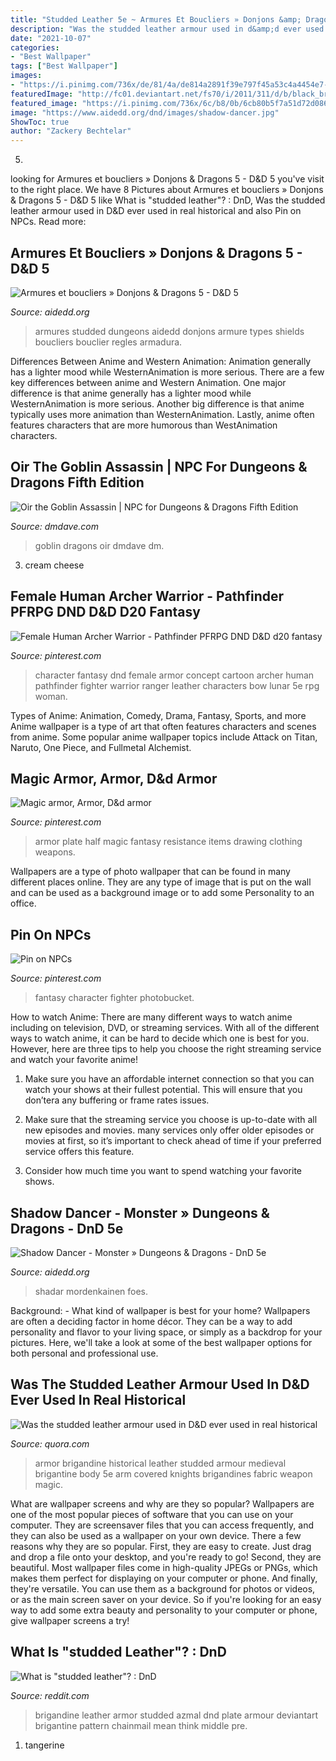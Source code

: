 ```yaml
---
title: "Studded Leather 5e ~ Armures Et Boucliers » Donjons &amp; Dragons 5"
description: "Was the studded leather armour used in d&amp;d ever used in real historical"
date: "2021-10-07"
categories:
- "Best Wallpaper"
tags: ["Best Wallpaper"]
images:
- "https://i.pinimg.com/736x/de/81/4a/de814a2891f39e797f45a53c4a4454e7--character-reference-character-concept.jpg"
featuredImage: "http://fc01.deviantart.net/fs70/i/2011/311/d/b/black_brigandine_by_azmal-d4fenvs.jpg"
featured_image: "https://i.pinimg.com/736x/6c/b8/0b/6cb80b5f7a51d72d08608fd22ec0b73d--fantasy-fighter-game-character.jpg"
image: "https://www.aidedd.org/dnd/images/shadow-dancer.jpg"
ShowToc: true
author: "Zackery Bechtelar"
---
```



5.

	

		
looking for Armures et boucliers » Donjons &amp; Dragons 5 - D&amp;D 5 you've visit to the right place. We have 8 Pictures about Armures et boucliers » Donjons &amp; Dragons 5 - D&amp;D 5 like What is &quot;studded leather&quot;? : DnD, Was the studded leather armour used in D&amp;D ever used in real historical and also Pin on NPCs. Read more:
		
    
## Armures Et Boucliers » Donjons &amp; Dragons 5 - D&amp;D 5

<img loading=lazy src="http://www.aidedd.org/assets/regles/equipement/armures.png" onerror="this.onerror=null;this.src='https://tse2.mm.bing.net/th?id=OIP.ai4BQW5ndU_xvsFHuF6PagHaJ6&amp;pid=15.1';" alt="Armures et boucliers » Donjons &amp; Dragons 5 - D&amp;D 5">

_Source: aidedd.org_

>armures studded dungeons aidedd donjons armure types shields boucliers bouclier regles armadura. 

	

Differences Between Anime and Western Animation: Animation generally has a lighter mood while WesternAnimation is more serious.
There are a few key differences between anime and Western Animation. One major difference is that anime generally has a lighter mood while WesternAnimation is more serious. Another big difference is that anime typically uses more animation than WesternAnimation. Lastly, anime often features characters that are more humorous than WestAnimation characters.

    
## Oir The Goblin Assassin | NPC For Dungeons &amp; Dragons Fifth Edition

<img loading=lazy src="https://dmdave.com/wp-content/uploads/2019/03/veli-nystrom-oir-2852124931-1551547464585.jpg" onerror="this.onerror=null;this.src='https://tse3.mm.bing.net/th?id=OIP.go8OZCTZ1BTiprt2a30wIQHaEK&amp;pid=15.1';" alt="Oir the Goblin Assassin | NPC for Dungeons &amp; Dragons Fifth Edition">

_Source: dmdave.com_

>goblin dragons oir dmdave dm. 

	

3. cream cheese 

    
## Female Human Archer Warrior - Pathfinder PFRPG DND D&amp;D D20 Fantasy

<img loading=lazy src="https://i.pinimg.com/736x/de/81/4a/de814a2891f39e797f45a53c4a4454e7--character-reference-character-concept.jpg" onerror="this.onerror=null;this.src='https://tse4.mm.bing.net/th?id=OIP.0Ahqtb9BMDjxBfd1qI6OqwHaLg&amp;pid=15.1';" alt="Female Human Archer Warrior - Pathfinder PFRPG DND D&amp;D d20 fantasy">

_Source: pinterest.com_

>character fantasy dnd female armor concept cartoon archer human pathfinder fighter warrior ranger leather characters bow lunar 5e rpg woman. 

	

Types of Anime: Animation, Comedy, Drama, Fantasy, Sports, and more
Anime wallpaper is a type of art that often features characters and scenes from anime. Some popular anime wallpaper topics include Attack on Titan, Naruto, One Piece, and Fullmetal Alchemist.

    
## Magic Armor, Armor, D&amp;d Armor

<img loading=lazy src="https://i.pinimg.com/originals/ca/70/83/ca7083a98a181d981e166e5845ed196d.jpg" onerror="this.onerror=null;this.src='https://tse2.mm.bing.net/th?id=OIP.n_mtRf98reEm6a8xaycLTgHaHa&amp;pid=15.1';" alt="Magic armor, Armor, D&amp;d armor">

_Source: pinterest.com_

>armor plate half magic fantasy resistance items drawing clothing weapons. 

	



Wallpapers are a type of photo wallpaper that can be found in many different places online. They are any type of image that is put on the wall and can be used as a background image or to add some Personality to an office.

    
## Pin On NPCs

<img loading=lazy src="https://i.pinimg.com/736x/6c/b8/0b/6cb80b5f7a51d72d08608fd22ec0b73d--fantasy-fighter-game-character.jpg" onerror="this.onerror=null;this.src='https://tse4.mm.bing.net/th?id=OIP.NDiKLJdnoRxu4tz-FC1ZNwAAAA&amp;pid=15.1';" alt="Pin on NPCs">

_Source: pinterest.com_

>fantasy character fighter photobucket. 

	

How to watch Anime: There are many different ways to watch anime including on television, DVD, or streaming services.
With all of the different ways to watch anime, it can be hard to decide which one is best for you. However, here are three tips to help you choose the right streaming service and watch your favorite anime!
1. Make sure you have an affordable internet connection so that you can watch your shows at their fullest potential. This will ensure that you don’tera any buffering or frame rates issues.

2. Make sure that the streaming service you choose is up-to-date with all new episodes and movies. many services only offer older episodes or movies at first, so it’s important to check ahead of time if your preferred service offers this feature.

3. Consider how much time you want to spend watching your favorite shows.

    
## Shadow Dancer - Monster » Dungeons &amp; Dragons - DnD 5e

<img loading=lazy src="https://www.aidedd.org/dnd/images/shadow-dancer.jpg" onerror="this.onerror=null;this.src='https://tse2.mm.bing.net/th?id=OIP.l7Xe2YLNVg9Ck0cdPlRAmgAAAA&amp;pid=15.1';" alt="Shadow Dancer - Monster » Dungeons &amp; Dragons - DnD 5e">

_Source: aidedd.org_

>shadar mordenkainen foes. 

	

Background: - What kind of wallpaper is best for your home?
Wallpapers are often a deciding factor in home décor. They can be a way to add personality and flavor to your living space, or simply as a backdrop for your pictures. Here, we'll take a look at some of the best wallpaper options for both personal and professional use.

    
## Was The Studded Leather Armour Used In D&amp;D Ever Used In Real Historical

<img loading=lazy src="https://qph.fs.quoracdn.net/main-qimg-4f01ac049a249a839f204c2e836d0970-c" onerror="this.onerror=null;this.src='https://tse4.mm.bing.net/th?id=OIP.9Xahjh8X0NxoG4ssbQF0mgAAAA&amp;pid=15.1';" alt="Was the studded leather armour used in D&amp;D ever used in real historical">

_Source: quora.com_

>armor brigandine historical leather studded armour medieval brigantine body 5e arm covered knights brigandines fabric weapon magic. 

	

What are wallpaper screens and why are they so popular?
Wallpapers are one of the most popular pieces of software that you can use on your computer. They are screensaver files that you can access frequently, and they can also be used as a wallpaper on your own device. There a few reasons why they are so popular. First, they are easy to create. Just drag and drop a file onto your desktop, and you're ready to go! Second, they are beautiful. Most wallpaper files come in high-quality JPEGs or PNGs, which makes them perfect for displaying on your computer or phone. And finally, they're versatile. You can use them as a background for photos or videos, or as the main screen saver on your device. So if you're looking for an easy way to add some extra beauty and personality to your computer or phone, give wallpaper screens a try!

    
## What Is &quot;studded Leather&quot;? : DnD

<img loading=lazy src="http://fc01.deviantart.net/fs70/i/2011/311/d/b/black_brigandine_by_azmal-d4fenvs.jpg" onerror="this.onerror=null;this.src='https://tse2.mm.bing.net/th?id=OIP.bWTWRYhAwZjYzphQkZLsMgHaNa&amp;pid=15.1';" alt="What is &quot;studded leather&quot;? : DnD">

_Source: reddit.com_

>brigandine leather armor studded azmal dnd plate armour deviantart brigantine pattern chainmail mean think middle pre. 

	

1. tangerine 

